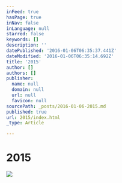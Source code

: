 ```yaml
---
inFeed: true
hasPage: true
inNav: false
inLanguage: null
starred: false
keywords: []
description: ''
datePublished: '2016-01-06T06:35:37.441Z'
dateModified: '2016-01-06T06:35:14.692Z'
title: '2015'
author: []
authors: []
publisher:
  name: null
  domain: null
  url: null
  favicon: null
sourcePath: _posts/2016-01-06-2015.md
published: true
url: 2015/index.html
_type: Article

---
```

# 2015
![](https://the-grid-user-content.s3-us-west-2.amazonaws.com/32143402-a657-4c1c-925b-3bbe9372a3c5.jpg)